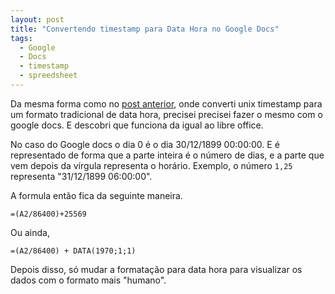 ```yaml
---
layout: post
title: "Convertendo timestamp para Data Hora no Google Docs"
tags: 
  - Google
  - Docs
  - timestamp
  - spreedsheet
---
```


Da mesma forma como no [post anterior](http://danieljunho.com/2018/09/29/timestamp-para-data-hora-no-libreoffice.html), onde converti unix timestamp para um formato tradicional de data hora, precisei precisei fazer o mesmo com o google docs. E descobri que funciona da igual ao libre office.

<!-- more -->

No caso do Google docs o dia 0 é o dia 30/12/1899 00:00:00. E é representado de forma que a parte inteira é o número de dias, e a parte que vem depois da vírgula representa o horário. Exemplo, o número ```1,25``` representa "31/12/1899 06:00:00".

A formula então fica da seguinte maneira.
```
=(A2/86400)+25569
```

Ou ainda,
```
=(A2/86400) + DATA(1970;1;1)
```

Depois disso, só mudar a formatação para data hora para visualizar os dados com o formato mais "humano".

